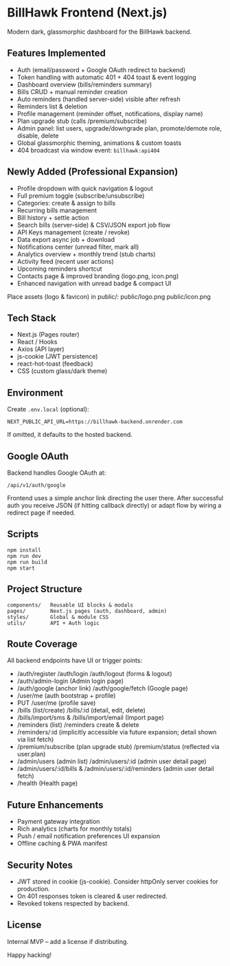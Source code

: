 # BillHawk Frontend (Next.js)

Modern dark, glassmorphic dashboard for the BillHawk backend.

## Features Implemented

- Auth (email/password + Google OAuth redirect to backend)
- Token handling with automatic 401 + 404 toast & event logging
- Dashboard overview (bills/reminders summary)
- Bills CRUD + manual reminder creation
- Auto reminders (handled server-side) visible after refresh
- Reminders list & deletion
- Profile management (reminder offset, notifications, display name)
- Plan upgrade stub (calls /premium/subscribe)
- Admin panel: list users, upgrade/downgrade plan, promote/demote role, disable, delete
- Global glassmorphic theming, animations & custom toasts
- 404 broadcast via window event: `billhawk:api404`

## Newly Added (Professional Expansion)

- Profile dropdown with quick navigation & logout
- Full premium toggle (subscribe/unsubscribe)
- Categories: create & assign to bills
- Recurring bills management
- Bill history + settle action
- Search bills (server-side) & CSV/JSON export job flow
- API Keys management (create / revoke)
- Data export async job + download
- Notifications center (unread filter, mark all)
- Analytics overview + monthly trend (stub charts)
- Activity feed (recent user actions)
- Upcoming reminders shortcut
- Contacts page & improved branding (logo.png, icon.png)
- Enhanced navigation with unread badge & compact UI

Place assets (logo & favicon) in public/:
public/logo.png
public/icon.png

## Tech Stack

- Next.js (Pages router)
- React / Hooks
- Axios (API layer)
- js-cookie (JWT persistence)
- react-hot-toast (feedback)
- CSS (custom glass/dark theme)

## Environment

Create `.env.local` (optional):

```
NEXT_PUBLIC_API_URL=https://billhawk-backend.onrender.com
```

If omitted, it defaults to the hosted backend.

## Google OAuth

Backend handles Google OAuth at:

```
/api/v1/auth/google
```

Frontend uses a simple anchor link directing the user there. After successful auth you receive JSON (if hitting callback directly) or adapt flow by wiring a redirect page if needed.

## Scripts

```
npm install
npm run dev
npm run build
npm start
```

## Project Structure

```
components/   Reusable UI blocks & modals
pages/        Next.js pages (auth, dashboard, admin)
styles/       Global & module CSS
utils/        API + Auth logic
```

## Route Coverage

All backend endpoints have UI or trigger points:

- /auth/register /auth/login /auth/logout (forms & logout)
- /auth/admin-login (Admin login page)
- /auth/google (anchor link) /auth/google/fetch (Google page)
- /user/me (auth bootstrap + profile)
- PUT /user/me (profile save)
- /bills (list/create) /bills/:id (detail, edit, delete)
- /bills/import/sms & /bills/import/email (Import page)
- /reminders (list) /reminders create & delete
- /reminders/:id (implicitly accessible via future expansion; detail shown via list fetch)
- /premium/subscribe (plan upgrade stub) /premium/status (reflected via user.plan)
- /admin/users (admin list) /admin/users/:id (admin user detail page)
- /admin/users/:id/bills & /admin/users/:id/reminders (admin user detail fetch)
- /health (Health page)

## Future Enhancements

- Payment gateway integration
- Rich analytics (charts for monthly totals)
- Push / email notification preferences UI expansion
- Offline caching & PWA manifest

## Security Notes

- JWT stored in cookie (js-cookie). Consider httpOnly server cookies for production.
- On 401 responses token is cleared & user redirected.
- Revoked tokens respected by backend.

## License

Internal MVP – add a license if distributing.

Happy hacking!
